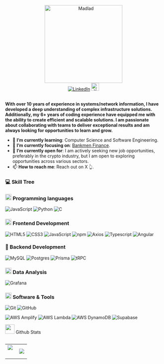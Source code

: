 <div>
    <div align=center>
        <img src="https://madlads.s3.us-west-2.amazonaws.com/images/7609.png" alt="Madlad" height="250">
    </div>
    <div align=center>
        <a href="https://www.linkedin.com/in/mitchel-o-99a391128/"><img src="https://img.shields.io/badge/Linkedin-0077b5?style=flat&logo=linkedin" alt="LinkedIn" /></a>
        <a href="https://twitter.com/ribo_sol/"><img src="https://cdn.cms-twdigitalassets.com/content/dam/about-twitter/x/brand-toolkit/logo-black.png.twimg.2560.png" alt="X" height="25" /></a>
    </div>
    <div align=left>
        <br>
        <p>
            <strong>
                With over 10 years of experience in systems/network information, I have developed a deep
                understanding of complex infrastructure solutions. Additionally, my 6+ years of coding
                experience have equipped me with the ability to create efficient and scalable solutions. I am
                passionate about collaborating with teams to deliver exceptional results and am always looking
                for opportunities to learn and grow.
            </strong>
        </p>
        <ul>
            <li>🌱 <b>I’m currently learning</b>: Computer Science and Software Engineering.</li>
            <li>🎯 <b>I’m currently focusing on</b>: <a href="https://github.com/BankmenFinance">Bankmen Finance</a>.</li>
            <li>🤔 <b>I’m currently open for</b>: I am actively seeking new job opportunities, preferably in the crypto industry, but I am open to exploring opportunities across various sectors.</li>
            <li>📫 <b>How to reach me</b>: Reach out on X 👆.</li>        
        </ul>
    </div>


### 💻 Skill Tree

### <picture> <img src = "https://github.com/7oSkaaa/7oSkaaa/blob/main/Images/Programming_Languages.gif?raw=true" width = 20px>  </picture> Programming languages

![JavaScript](https://img.shields.io/badge/JavaScript-F7DF1E?style=flat-square&logo=JavaScript&logoColor=white)
![Python](https://img.shields.io/badge/Python-3776AB?style=flat-square&logo=Python&logoColor=white)
![C](https://img.shields.io/badge/C-A8B9CC?style=flat-square&logo=C&logoColor=white)

### <picture> <img src = "https://github.com/7oSkaaa/7oSkaaa/blob/main/Images/Front_End.gif?raw=true" width = 20px>  </picture> Frontend Development

![HTML5](https://img.shields.io/badge/HTML-E34F26?style=flat-square&logo=HTML5&logoColor=white)
![CSS3](https://img.shields.io/badge/CSS-1572B6?style=flat-square&logo=CSS3&logoColor=white)
![JavaScript](https://img.shields.io/badge/JavaScript-F7DF1E?style=flat-square&logo=JavaScript&logoColor=white)
![npm](https://img.shields.io/badge/npm-CB3837?style=flat-square&logo=npm&logoColor=white)
![Axios](https://img.shields.io/badge/Axios-5A29E4?style=flat-square&logo=Axios&logoColor=white)
![Typescript](https://img.shields.io/badge/Typescript-FFFFFF?style=flat-square&logo=typescript&logoColor=3178C6)
![Angular](https://img.shields.io/badge/Angular-FFFFFF?style=flat-square&logo=angular&logoColor=0F0F11)

### 💾 Backend Development
![MySQL](https://img.shields.io/badge/MySQL-4479A1?style=flat-square&logo=MySQL&logoColor=white)
![Postgres](https://img.shields.io/badge/MySQL-4479A1?style=flat-square&logo=MySQL&logoColor=white)
![Prisma](https://img.shields.io/badge/Prisma-FFFFFF?style=flat-square&logo=prisma&logoColor=2D3748)
![tRPC](https://img.shields.io/badge/Trpc-FFFFFF?style=flat-square&logo=trpc&logoColor=2596BE)

### <picture> <img src = "https://github.com/7oSkaaa/7oSkaaa/blob/main/Images/CP_PS.gif?raw=true" width = 20px>  </picture> Data Analysis
![Grafana](https://img.shields.io/badge/Grafana-000000?style=flat-square&logo=grafana&logoColor=)

### <picture> <img src = "https://github.com/7oSkaaa/7oSkaaa/blob/main/Images/Software_Tools.gif?raw=true" width = 20px>  </picture> Software & Tools

![Git](https://img.shields.io/badge/Git-F05032?style=flat-square&logo=Git&logoColor=white)
![GitHub](https://img.shields.io/badge/GitHub-181717?style=flat-square&logo=GitHub&logoColor=white)

![AWS Amplify](https://img.shields.io/badge/AWS%20Amplify-000000?style=flat-square&logo=awsamplify&logoColor=FF9900)
![AWS Lambda](https://img.shields.io/badge/AWS%20Lambda-000000?style=flat-square&logo=awslambda&logoColor=FF9900)
![AWS DynamoDB](https://img.shields.io/badge/AWS%20Dynamo%20DB-000000?style=flat-square&logo=amazondynamodb&logoColor=FF9900)
![Supabase](https://img.shields.io/badge/Supabase-000000?style=flat-square&logo=supabase&logoColor=3FCF8E)


<picture> <img src = "https://github.com/7oSkaaa/7oSkaaa/blob/main/Images/Statistics.gif?raw=true" width = 30px>  </picture> Github Stats


<p align="left">
<table align="left">
<tr border="none">
<td width="50%" align="center">
  <img  align="left"  src="https://github-readme-stats.vercel.app/api?username=mitchelosb1&theme=light&show_icons=true&count_private=true" />
  <br></br>
  <img  title="" alt="" src="https://github-readme-streak-stats.herokuapp.com/?user=mitchelosb1&theme=light&hide_border=false" /> 
</td>


<td width="50%" align="center">

  <img  align="center"  src="https://github-readme-stats.anuraghazra1.vercel.app/api/top-langs/?username=mitchelosb1&theme=light&hide_border=false&no-bg=true&no-frame=true"/>

  </td>
</tr>
</table>
    
</div>
